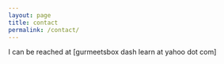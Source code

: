 ```yaml
---
layout: page
title: contact
permalink: /contact/
---
```


I can be reached at [gurmeetsbox dash learn at yahoo dot com]

